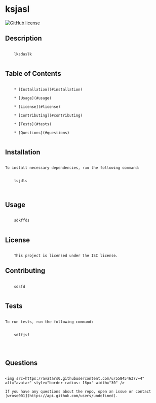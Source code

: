 # ksjasl
   [![GitHub license](https://img.shields.io/badge/license-GPL%203.0-blue.svg)](https://github.com/wrose001/project1)

## Description
    ​
        lksdaslk
    ​
## Table of Contents 
    ​
        * [Installation](#installation)
        ​
        * [Usage](#usage)
        ​
        * [License](#license)
        ​
        * [Contributing](#contributing)
        ​
        * [Tests](#tests)
        ​
        * [Questions](#questions)
    ​
## Installation
    ​
    To install necessary dependencies, run the following command:
    ​

        lsjdls

    ​
## Usage
    ​
        sdkffds
    ​
## License
    ​
        This project is licensed under the ISC license.
      
## Contributing
    ​
        sdsfd
    ​
## Tests
    ​
    To run tests, run the following command:
    ​

        sdlfjsf


        ​
## Questions
    ​
    <img src=https://avatars0.githubusercontent.com/u/55845463?v=4" alt="avatar" style="border-radius: 16px" width="30" />
    ​
    If you have any questions about the repo, open an issue or contact [wrose001](https://api.github.com/users/undefined).
    
    